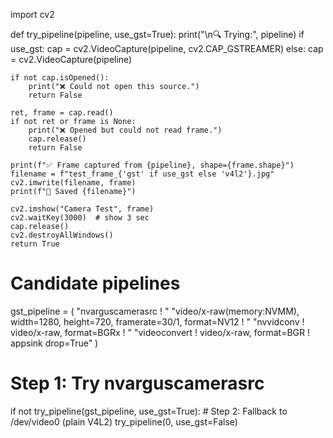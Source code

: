 import cv2

def try_pipeline(pipeline, use_gst=True):
    print("\n🔍 Trying:", pipeline)
    if use_gst:
        cap = cv2.VideoCapture(pipeline, cv2.CAP_GSTREAMER)
    else:
        cap = cv2.VideoCapture(pipeline)

    if not cap.isOpened():
        print("❌ Could not open this source.")
        return False

    ret, frame = cap.read()
    if not ret or frame is None:
        print("❌ Opened but could not read frame.")
        cap.release()
        return False

    print(f"✅ Frame captured from {pipeline}, shape={frame.shape}")
    filename = f"test_frame_{'gst' if use_gst else 'v4l2'}.jpg"
    cv2.imwrite(filename, frame)
    print(f"💾 Saved {filename}")

    cv2.imshow("Camera Test", frame)
    cv2.waitKey(3000)  # show 3 sec
    cap.release()
    cv2.destroyAllWindows()
    return True


# Candidate pipelines
gst_pipeline = (
    "nvarguscamerasrc ! "
    "video/x-raw(memory:NVMM), width=1280, height=720, framerate=30/1, format=NV12 ! "
    "nvvidconv ! video/x-raw, format=BGRx ! "
    "videoconvert ! video/x-raw, format=BGR ! appsink drop=True"
)

# Step 1: Try nvarguscamerasrc
if not try_pipeline(gst_pipeline, use_gst=True):
    # Step 2: Fallback to /dev/video0 (plain V4L2)
    try_pipeline(0, use_gst=False)

